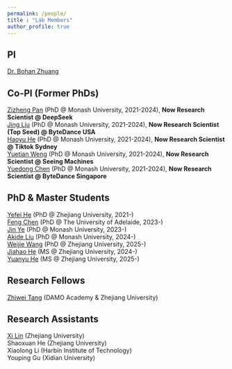 ```yaml
---
permalink: /people/
title : "Lab Members"
author_profile: true
---
```

## PI
[Dr. Bohan Zhuang](https://bohanzhuang.github.io/)

## Co-PI (Former PhDs)
[Zizheng Pan](https://scholar.google.com.au/citations?user=w_VMopoAAAAJ&hl=en) (PhD @ Monash University, 2021-2024), **Now Research Scientist @ DeepSeek**   
[Jing Liu](https://scholar.google.com/citations?user=-lHaZH4AAAAJ&hl=en) (PhD @ Monash University, 2021-2024), **Now Research Scientist (Top Seed) @ ByteDance USA**  
[Haoyu He](https://scholar.google.com/citations?user=aU1zMhUAAAAJ&hl=en) (PhD @ Monash University, 2021-2024), **Now Research Scientist @ Tiktok Sydney**   
[Yuetian Weng](https://openreview.net/profile?id=~Yuetian_Weng1) (PhD @ Monash University, 2021-2024), **Now Research Scientist @ Seeing Machines**  
[Yuedong Chen](https://scholar.google.com.sg/citations?user=GqgGZlQAAAAJ) (PhD @ Monash University, 2021-2024), **Now Research Scientist @ ByteDance Singapore**

## PhD & Master Students
[Yefei He](https://hexy.tech/publication/) (PhD @ Zhejiang University, 2021-)  
[Feng Chen](https://github.com/Chenfeng1271) (PhD @ The University of Adelaide, 2023-)  
[Jin Ye](https://scholar.google.com/citations?user=UFBrJOAAAAAJ) (PhD @ Monash University, 2023-)  
[Akide Liu](https://scholar.google.com/citations?hl=en&user=1HjSeKgAAAAJ) (PhD @ Monash University, 2024-)  
[Weijie Wang](https://lhmd.top/) (PhD @ Zhejiang University, 2025-)  
[Jiahao He](https://github.com/Hygge02) (MS @ Zhejiang University, 2024-)  
[Yuanyu He](https://github.com/Yuanyu0) (MS @ Zhejiang University, 2025-)

## Research Fellows
[Zhiwei Tang](https://scholar.google.com/citations?user=GN-N9c8AAAAJ&hl=en) (DAMO Academy & Zhejiang University)


## Research Assistants
[Xi Lin](https://github.com/erix025) (Zhejiang University)  
Shaoxuan He (Zhejiang University)  
Xiaolong Li (Harbin Institute of Technology)  
Youping Gu (Xidian University)


